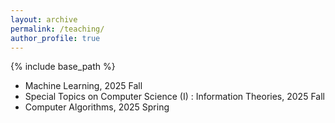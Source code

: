 ```yaml
---
layout: archive
permalink: /teaching/
author_profile: true
---
```


{% include base_path %}



* Machine Learning, 2025 Fall
* Special Topics on Computer Science (I) : Information Theories, 2025 Fall
* Computer Algorithms, 2025 Spring

